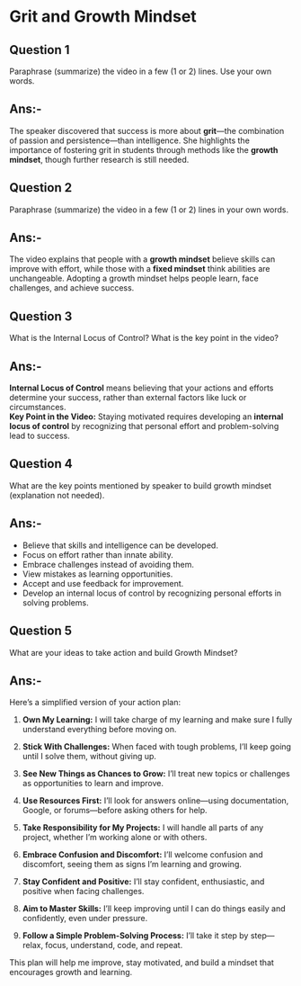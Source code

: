 # Grit and Growth Mindset

## Question 1
Paraphrase (summarize) the video in a few (1 or 2) lines. Use your own words.

## Ans:-
The speaker discovered that success is more about **grit**—the combination of passion and persistence—than intelligence. She highlights the importance of fostering grit in students through methods like the **growth mindset**, though further research is still needed.

## Question 2
Paraphrase (summarize) the video in a few (1 or 2) lines in your own words.

## Ans:-
The video explains that people with a **growth mindset** believe skills can improve with effort, while those with a **fixed mindset** think abilities are unchangeable. Adopting a growth mindset helps people learn, face challenges, and achieve success.

## Question 3
What is the Internal Locus of Control? What is the key point in the video?

## Ans:- 
**Internal Locus of Control** means believing that your actions and efforts determine your success, rather than external factors like luck or circumstances.  
**Key Point in the Video:** Staying motivated requires developing an **internal locus of control** by recognizing that personal effort and problem-solving lead to success.

## Question 4
What are the key points mentioned by speaker to build growth mindset (explanation not needed).

## Ans:-
- Believe that skills and intelligence can be  developed.  
- Focus on effort rather than innate ability.  
- Embrace challenges instead of avoiding them.  
- View mistakes as learning opportunities.  
- Accept and use feedback for improvement.  
- Develop an internal locus of control by recognizing personal efforts in solving problems.

## Question 5
What are your ideas to take action and build Growth Mindset?
## Ans:-
Here’s a simplified version of your action plan:

1. **Own My Learning:** I will take charge of my learning and make sure I fully understand everything before moving on.

2. **Stick With Challenges:** When faced with tough problems, I’ll keep going until I solve them, without giving up.

3. **See New Things as Chances to Grow:** I’ll treat new topics or challenges as opportunities to learn and improve.

4. **Use Resources First:** I’ll look for answers online—using documentation, Google, or forums—before asking others for help.

5. **Take Responsibility for My Projects:** I will handle all parts of any project, whether I’m working alone or with others.

6. **Embrace Confusion and Discomfort:** I’ll welcome confusion and discomfort, seeing them as signs I’m learning and growing.

7. **Stay Confident and Positive:** I’ll stay confident, enthusiastic, and positive when facing challenges.

8. **Aim to Master Skills:** I’ll keep improving until I can do things easily and confidently, even under pressure.

9. **Follow a Simple Problem-Solving Process:** I’ll take it step by step—relax, focus, understand, code, and repeat.

This plan will help me improve, stay motivated, and build a mindset that encourages growth and learning.
